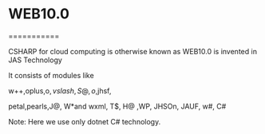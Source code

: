 # WEB10.0
===========
 
 CSHARP  for  cloud  computing   is  otherwise known  as  WEB10.0  is  invented   in   JAS  Technology

It  consists of modules  like

w++,oplus,o$,vslash,S@,o$,jhsf,

petal,pearls,J@, W*and  wxml, T$, H@ ,WP, JHSOn, JAUF, w#, C#


Note: Here we  use only  dotnet  C# technology.
